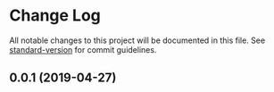 # Change Log

All notable changes to this project will be documented in this file. See [standard-version](https://github.com/conventional-changelog/standard-version) for commit guidelines.

## 0.0.1 (2019-04-27)
